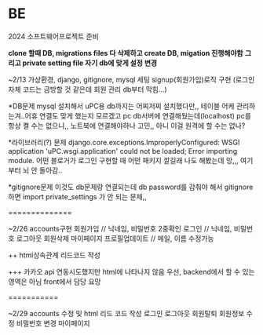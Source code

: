 # BE
2024 소프트웨어프로젝트 준비

**clone 할때 DB, migrations files 다 삭제하고 create DB, migation 진행해야함**
**그리고 private setting file 자기 db에 맞게 설정 변경**

~2/13
가상환경, django, gitignore, mysql 세팅
signup(회원가입)로직 구현 (로그인 자체 코드는 금방할 것 같은데 회원 관리 db부터 막힘...)

*DB문제
mysql 설치해서 uPC용 db까지는 어찌저찌 설치했다만,, 테이블 어케 관리하는겨..어휴
연결도 맞게 했는지 모르겠고
pc db서버에 연결해뒀는데(localhost) pc를 항상 켤 수는 없으니,, 노트북에 연결해야하나 고민,,
아니 이걸 원격에 할 수는 없나?

*라이브러리(?) 문제
django.core.exceptions.ImproperlyConfigured: WSGI application 'uPC.wsgi.application' could not be loaded; Error importing module.
어떤 블로거가 로그인 구현할 때 어떤 패키지 깔길래 나도 해봤는데 망,,, 여기부터 뇌 안 돌아감..

*gitignore문제
이것도 db문제랑 연결되는데 db password를 감춰야 해서 gitignore 하면 import private_settings 가 안 되는 문제,,

==============

~2/26
accounts구현
회원가입 // 닉네임, 비밀번호 2중확인
로그인 // 닉네임, 비밀번호
로그아웃
회원삭제
마이페이지
프로필업데이트 // 메일, 이름 수정가능

++ html상속관계 리드코드 작성

+++ 카카오 api 연동시도했지만 html에 나타나지 않음
우선, backend에서 할 수 있는 영역은 아님
front에서 담당 요망


===========

~2/29
accounts 수정 및 html 리드 코드 작성
로그인
로그아웃
회원탈퇴
회원정보 수정
비밀번호 변경
마이페이지
